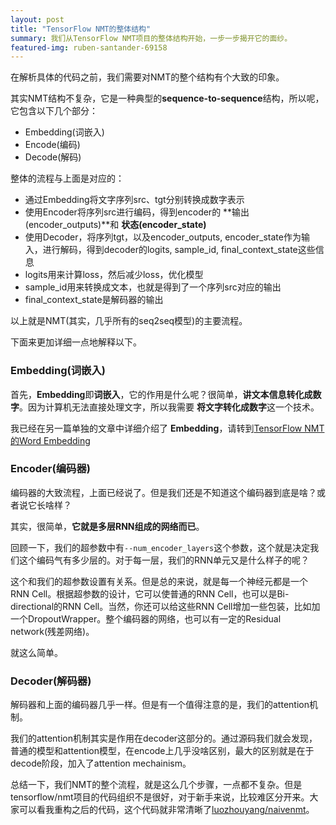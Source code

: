 ```yaml
---
layout: post
title: "TensorFlow NMT的整体结构"
summary: 我们从TensorFlow NMT项目的整体结构开始，一步一步揭开它的面纱。
featured-img: ruben-santander-69158
---
```


在解析具体的代码之前，我们需要对NMT的整个结构有个大致的印象。 

其实NMT结构不复杂，它是一种典型的**sequence-to-sequence**结构，所以呢，它包含以下几个部分：

* Embedding(词嵌入)
* Encode(编码)
* Decode(解码)

整体的流程与上面是对应的：

* 通过Embedding将文字序列src、tgt分别转换成数字表示
* 使用Encoder将序列src进行编码，得到encoder的 **输出(encoder_outputs)**和 **状态(encoder_state)**
* 使用Decoder，将序列tgt，以及encoder_outputs, encoder_state作为输入，进行解码，得到decoder的logits, sample_id, final_context_state这些信息
* logits用来计算loss，然后减少loss，优化模型
* sample_id用来转换成文本，也就是得到了一个序列src对应的输出
* final_context_state是解码器的输出

以上就是NMT(其实，几乎所有的seq2seq模型)的主要流程。

下面来更加详细一点地解释以下。

### Embedding(词嵌入)
首先，**Embedding**即**词嵌入**，它的作用是什么呢？很简单，**讲文本信息转化成数字**。因为计算机无法直接处理文字，所以我需要 **将文字转化成数字**这一个技术。

我已经在另一篇单独的文章中详细介绍了 **Embedding**，请转到[TensorFlow NMT的Word Embedding](tensorflow_nmt_word_embedding.md)

### Encoder(编码器)
编码器的大致流程，上面已经说了。但是我们还是不知道这个编码器到底是啥？或者说它长啥样？

其实，很简单，**它就是多层RNN组成的网络而已**。

回顾一下，我们的超参数中有`--num_encoder_layers`这个参数，这个就是决定我们这个编码气有多少层的。对于每一层，我们的RNN单元又是什么样子的呢？

这个和我们的超参数设置有关系。但是总的来说，就是每一个神经元都是一个RNN Cell。根据超参数的设计，它可以使普通的RNN Cell，也可以是Bi-directional的RNN Cell。当然，你还可以给这些RNN Cell增加一些包装，比如加一个DropoutWrapper。整个编码器的网络，也可以有一定的Residual network(残差网络)。

就这么简单。

### Decoder(解码器)
解码器和上面的编码器几乎一样。但是有一个值得注意的是，我们的attention机制。

我们的attention机制其实是作用在decoder这部分的。通过源码我们就会发现，普通的模型和attention模型，在encode上几乎没啥区别，最大的区别就是在于decode阶段，加入了attention mechainism。

总结一下，我们NMT的整个流程，就是这么几个步骤，一点都不复杂。但是tensorflow/nmt项目的代码组织不是很好，对于新手来说，比较难区分开来。大家可以看我重构之后的代码，这个代码就非常清晰了[luozhouyang/naivenmt](https://github.com/luozhouyang/naivenmt)。
